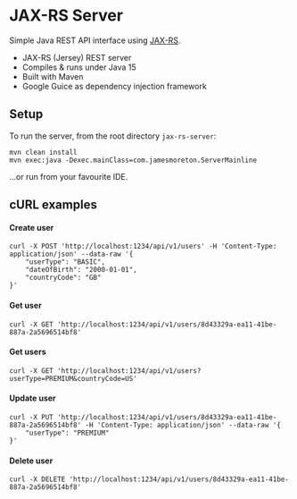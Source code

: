 # JAX-RS Server

Simple Java REST API interface using [JAX-RS](https://en.wikipedia.org/wiki/Jakarta_RESTful_Web_Services).

- JAX-RS (Jersey) REST server
- Compiles & runs under Java 15
- Built with Maven
- Google Guice as dependency injection framework

## Setup

To run the server, from the root directory `jax-rs-server`:

```
mvn clean install
mvn exec:java -Dexec.mainClass=com.jamesmoreton.ServerMainline
```

...or run from your favourite IDE.

## cURL examples

#### Create user

```
curl -X POST 'http://localhost:1234/api/v1/users' -H 'Content-Type: application/json' --data-raw '{
    "userType": "BASIC",
    "dateOfBirth": "2000-01-01",
    "countryCode": "GB"
}'
```

#### Get user

```
curl -X GET 'http://localhost:1234/api/v1/users/8d43329a-ea11-41be-887a-2a5696514bf8'
```

#### Get users

```
curl -X GET 'http://localhost:1234/api/v1/users?userType=PREMIUM&countryCode=US'
```

#### Update user

```
curl -X PUT 'http://localhost:1234/api/v1/users/8d43329a-ea11-41be-887a-2a5696514bf8' -H 'Content-Type: application/json' --data-raw '{
    "userType": "PREMIUM"
}'
```

#### Delete user

```
curl -X DELETE 'http://localhost:1234/api/v1/users/8d43329a-ea11-41be-887a-2a5696514bf8'
```